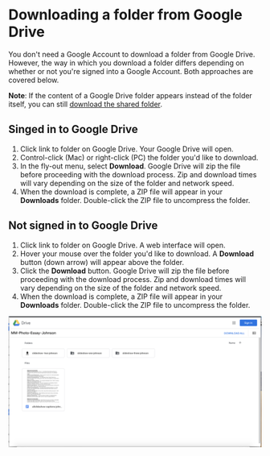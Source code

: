 # Downloading a folder from Google Drive

You don't need a Google Account to download a folder from Google Drive. However, the way in which you download a folder differs depending on whether or not you're signed into a Google Account. Both approaches are covered below.

**Note**: If the content of a Google Drive folder appears instead of the folder itself, you can still [download the shared folder](/troubleshooting/content-of-google-drive-folder-appears-instead-of-folder-itself.md). 

## Singed in to Google Drive

1. Click link to folder on Google Drive. Your Google Drive will open.
2. Control-click \(Mac\) or right-click \(PC\) the folder you'd like to download. 
3. In the fly-out menu, select **Download**. Google Drive will zip the file before proceeding with the download process. Zip and download times will vary depending on the size of the folder and network speed.
4. When the download is complete, a ZIP file will appear in your **Downloads** folder. Double-click the ZIP file to uncompress the folder. 

## Not signed in to Google Drive

1. Click link to folder on Google Drive. A web interface will open.
2. Hover your mouse over the folder you'd like to download. A **Download** button \(down arrow\) will appear above the folder.
3. Click the **Download** button. Google Drive will zip the file before proceeding with the download process. Zip and download times will vary depending on the size of the folder and network speed. 
4. When the download is complete, a ZIP file will appear in your **Downloads** folder. Double-click the ZIP file to uncompress the folder. 

![](/assets/downloading-a-folder-google-drive-not-signed-in.png)

